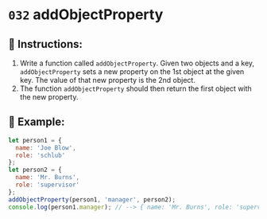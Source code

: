 # `032` addObjectProperty

## 📝 Instructions:

1. Write a function called `addObjectProperty`. Given two objects and a key, `addObjectProperty` sets a new property on the 1st object at the given key. The value of that new property is the 2nd object.
2. The function `addObjectProperty` should then return the first object with the new property.

## 📎 Example:

```Javascript
let person1 = {
  name: 'Joe Blow',
  role: 'schlub'
};
let person2 = {
  name: 'Mr. Burns',
  role: 'supervisor'
};
addObjectProperty(person1, 'manager', person2);
console.log(person1.manager); // --> { name: 'Mr. Burns', role: 'supervisor' }
```
